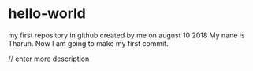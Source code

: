 # hello-world
my first repository in github created by me on august 10 2018
My nane is Tharun. Now I am going to make my first commit.




// enter more description
